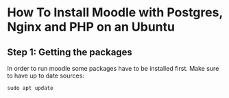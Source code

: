 # How To Install Moodle with Postgres, Nginx and PHP on an Ubuntu
## Step 1: Getting the packages
In order to run moodle some packages have to be installed first. Make sure to have up to date sources:
```command
sudo apt update
